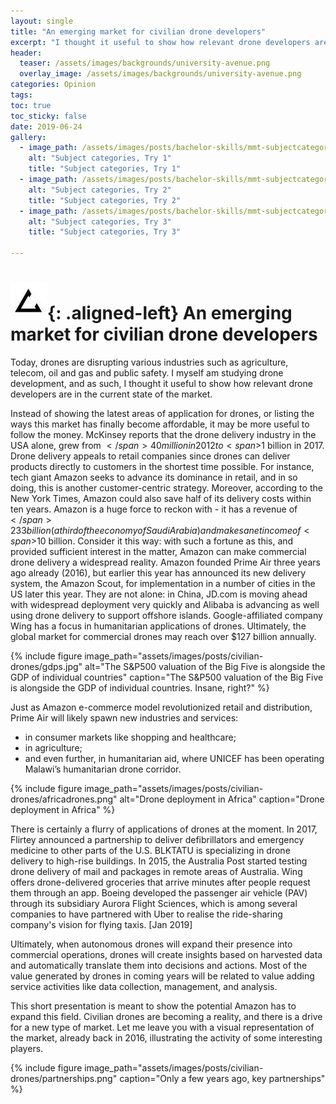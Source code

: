 ```yaml
---
layout: single
title: "An emerging market for civilian drone developers"
excerpt: "I thought it useful to show how relevant drone developers are in the current state of the market."
header:
  teaser: /assets/images/backgrounds/university-avenue.png
  overlay_image: /assets/images/backgrounds/university-avenue.png
categories: Opinion
tags:
toc: true
toc_sticky: false
date: 2019-06-24
gallery:
  - image_path: /assets/images/posts/bachelor-skills/mmt-subjectcategories1.png
    alt: "Subject categories, Try 1"
    title: "Subject categories, Try 1"
  - image_path: /assets/images/posts/bachelor-skills/mmt-subjectcategories2.png
    alt: "Subject categories, Try 2"
    title: "Subject categories, Try 2"
  - image_path: /assets/images/posts/bachelor-skills/mmt-subjectcategories3.png
    alt: "Subject categories, Try 3"
    title: "Subject categories, Try 3"

---
```

# ![drawing](/assets/images/favicon.jpg){: .aligned-left} An emerging market for civilian drone developers

Today, drones are disrupting various industries such as agriculture, telecom, oil and gas and public safety. I myself am studying drone development, and as such, I thought it useful to show how relevant drone developers are in the current state of the market.

Instead of showing the latest areas of application for drones, or listing the ways this market has finally become affordable, it may be more useful to follow the money. McKinsey reports that the drone delivery industry in the USA alone, grew from <span>$</span>40 million in 2012 to <span>$</span>1 billion in 2017.  Drone delivery appeals to retail companies since drones can deliver products directly to customers in the shortest time possible. For instance, tech giant Amazon seeks to advance its dominance in retail, and in so doing, this is another customer-centric strategy. Moreover, according to the New York Times, Amazon could also save half of its delivery costs within ten years.
Amazon is a huge force to reckon with - it has a revenue of <span>$</span>233 billion (a third of the economy of Saudi Arabia) and makes a net income of <span>$</span>10 billion. Consider it this way: with such a fortune as this, and provided sufficient interest in the matter, Amazon can make commercial drone delivery a widespread reality. Amazon founded Prime Air three years ago already (2016), but earlier this year has announced its new delivery system, the Amazon Scout, for implementation in a number of cities in the US later this year. They are not alone: in China, JD.com is moving ahead with widespread deployment very quickly and Alibaba is advancing as well using drone delivery to support offshore islands. Google-affiliated company Wing has a focus in humanitarian applications of drones. Ultimately, the global market for commercial drones may reach over $127 billion annually.

{%
include figure
image_path="assets/images/posts/civilian-drones/gdps.jpg"
alt="The S&P500 valuation of the Big Five is alongside the GDP of individual countries"
caption="The S&P500 valuation of the Big Five is alongside the GDP of individual countries. Insane, right?"
%}

Just as Amazon e-commerce model revolutionized retail and distribution, Prime Air will likely spawn new industries and services:
-	in consumer markets like shopping and healthcare;
-	in agriculture;
-	and even further, in humanitarian aid, where UNICEF has been operating Malawi’s humanitarian drone corridor.

{%
include figure
image_path="assets/images/posts/civilian-drones/africadrones.png"
alt="Drone deployment in Africa"
caption="Drone deployment in Africa"
%}

There is certainly a flurry of applications of drones at the moment. In 2017, Flirtey announced a partnership to deliver defibrillators and emergency medicine to other parts of the U.S. BLKTATU is specializing in drone delivery to high-rise buildings. In 2015, the Australia Post started testing drone delivery of mail and packages in remote areas of Australia. Wing offers drone-delivered groceries that arrive minutes after people request them through an app. Boeing developed the passenger air vehicle (PAV) through its subsidiary Aurora Flight Sciences, which is among several companies to have partnered with Uber to realise the ride-sharing company's vision for flying taxis. [Jan 2019]

Ultimately, when autonomous drones will expand their presence into commercial operations, drones will create insights based on harvested data and automatically translate them into decisions and actions. Most of the value generated by drones in coming years will be related to value adding service activities like data collection, management, and analysis.

This short presentation is meant to show the potential Amazon has to expand this field. Civilian drones are becoming a reality, and there is a drive for a new type of market. Let me leave you with a visual representation of the market, already back in 2016, illustrating the activity of some interesting players.

{%
include figure
image_path="assets/images/posts/civilian-drones/partnerships.png"
caption="Only a few years ago, key partnerships"
%}
